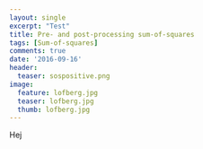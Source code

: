 ```yaml
---
layout: single
excerpt: "Test"
title: Pre- and post-processing sum-of-squares
tags: [Sum-of-squares]
comments: true
date: '2016-09-16'
header:
  teaser: sospositive.png
image:
  feature: lofberg.jpg
  teaser: lofberg.jpg
  thumb: lofberg.jpg
---
```

Hej
